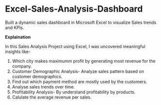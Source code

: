 # Excel-Sales-Analysis-Dashboard
Built a dynamic sales dashboard in Microsoft Excel to visualize Sales trends and KPIs.

**Explaination**

In this Sales Analysis Project using Excel, I was uncovered meaningful insights like-
1) Which city makes maximumm profit by generating most revenue for the company.
2) Customer Demographic Analysis- Analyze sales pattern based on customer demographics.
3) Find out which payment method are mostly used by the customers.
4) Analyse sales trends over time.
5) Profitability Analysis- By understand profitability by products.
6) Calulate the average revenue per sales.
